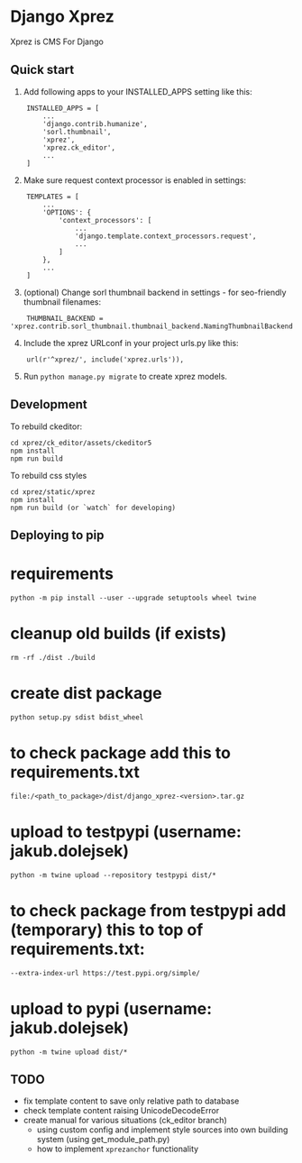 Django Xprez
============

Xprez is CMS For Django

Quick start
-----------

1. Add following apps to your INSTALLED_APPS setting like this:

```
    INSTALLED_APPS = [
        ...
        'django.contrib.humanize',
        'sorl.thumbnail',
        'xprez',
        'xprez.ck_editor',
        ...
    ]
```

2. Make sure request context processor is enabled in settings:


```
    TEMPLATES = [
        ...
        'OPTIONS': {
            'context_processors': [
                ...
                'django.template.context_processors.request',
                ...
            ]
        },
        ...
    ]
```


3. (optional) Change sorl thumbnail backend in settings - for seo-friendly thumbnail filenames:

```
    THUMBNAIL_BACKEND = 'xprez.contrib.sorl_thumbnail.thumbnail_backend.NamingThumbnailBackend'
```


4. Include the xprez URLconf in your project urls.py like this:

```
    url(r'^xprez/', include('xprez.urls')),
```

5. Run `python manage.py migrate` to create xprez models.


Development
-----------

To rebuild ckeditor:

    cd xprez/ck_editor/assets/ckeditor5
    npm install
    npm run build

To rebuild css styles

    cd xprez/static/xprez
    npm install
    npm run build (or `watch` for developing)


Deploying to pip
----------------

# requirements

    python -m pip install --user --upgrade setuptools wheel twine


# cleanup old builds (if exists)

    rm -rf ./dist ./build

# create dist package

    python setup.py sdist bdist_wheel

# to check package add this to requirements.txt

    file:/<path_to_package>/dist/django_xprez-<version>.tar.gz

# upload to testpypi (username: jakub.dolejsek)

    python -m twine upload --repository testpypi dist/*

# to check package from testpypi add (temporary) this to top of requirements.txt:

    --extra-index-url https://test.pypi.org/simple/

# upload to pypi (username: jakub.dolejsek)

    python -m twine upload dist/*


TODO
-------

- fix template content to save only relative path to database
- check template content raising UnicodeDecodeError
- create manual for various situations (ck_editor branch)
  - using custom config and implement style sources into own building system (using get_module_path.py)
  - how to implement `xprezanchor` functionality
